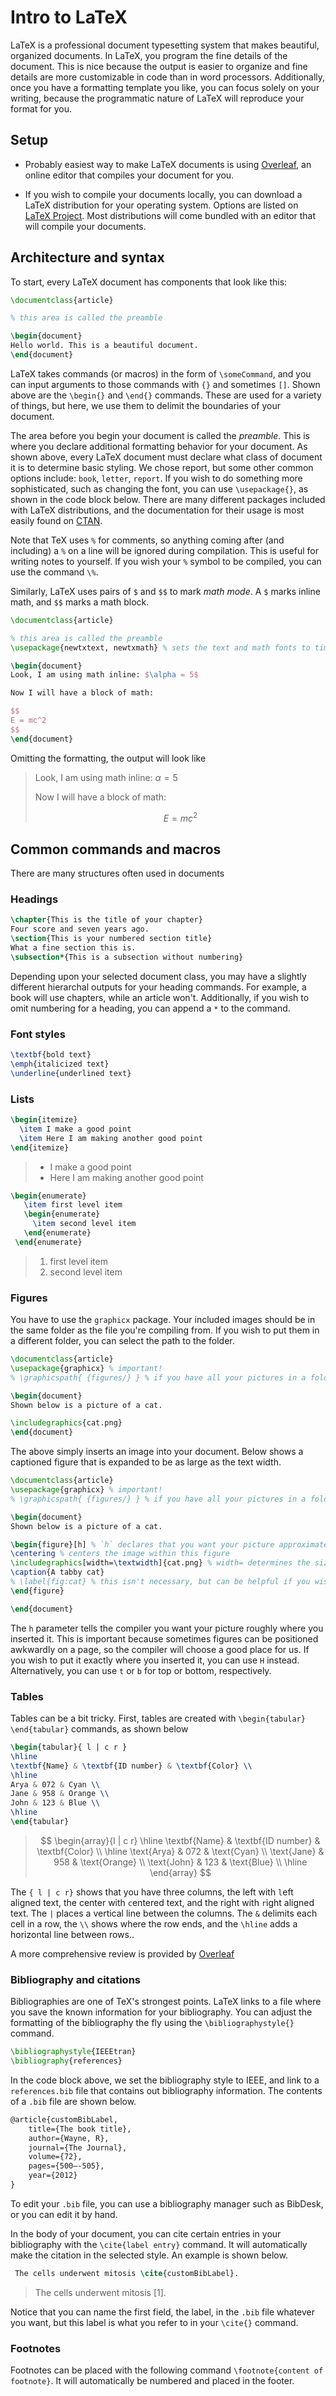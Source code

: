 # Intro to LaTeX

LaTeX is a professional document typesetting system that makes beautiful, organized documents. In LaTeX, you  program the fine details of the document. This is nice because the output is easier to organize and fine details are more customizable in code than in word processors. Additionally, once you have a formatting template you like, you can focus solely on your writing, because the programmatic nature of LaTeX will reproduce your format for you.

## Setup

- Probably easiest way to make LaTeX documents is using [Overleaf](https://www.overleaf.com/project), an online editor that compiles your document for you.

- If you wish to compile your documents locally, you can download a LaTeX distribution for your operating system. Options are listed on [LaTeX Project](https://www.latex-project.org/get/). Most distributions will come bundled with an editor that will compile your documents.

## Architecture and syntax

To start, every LaTeX document has components that look like this:

```latex
\documentclass{article}

% this area is called the preamble

\begin{document}
Hello world. This is a beautiful document.
\end{document}
```

LaTeX takes commands (or macros) in the form of `\someCommand`, and you can input arguments to those commands with `{}` and sometimes `[]`. Shown above are the `\begin{}` and `\end{}` commands. These are used for a variety of things, but here, we use them to delimit the boundaries of your document.

The area before you begin your document is called the *preamble*. This is where you declare additional formatting behavior for your document. As shown above, every LaTeX document must declare what class of document it is to determine basic styling. We chose report, but some other common options include: `book`, `letter`, `report`.  If you wish to do something more sophisticated, such as changing the font, you can use `\usepackage{}`, as shown in the code block below. There are many different packages included with LaTeX distributions, and the documentation for their usage is most easily found on [CTAN](https://ctan.org).

Note that TeX uses `%` for comments, so anything coming after (and including) a `%` on a line will be ignored during compilation. This is useful for writing notes to yourself. If you wish your `%` symbol to be compiled, you can use the command `\%`. 

Similarly, LaTeX uses pairs of `$` and `$$` to mark *math mode*. A  `$` marks inline math, and `$$` marks a math block.

```latex
\documentclass{article}

% this area is called the preamble
\usepackage{newtxtext, newtxmath} % sets the text and math fonts to times new roman

\begin{document}
Look, I am using math inline: $\alpha = 5$

Now I will have a block of math:

$$
E = mc^2
$$
\end{document}
```

Omitting the formatting, the output will look like

> Look, I am using math inline: $\alpha = 5$
>
> Now I will have a block of math:
>
> $$
> E = mc^2
> $$

## Common commands and macros

There are many structures often used in documents

### Headings

```latex
\chapter{This is the title of your chapter}
Four score and seven years ago.
\section{This is your numbered section title}
What a fine section this is.
\subsection*{This is a subsection without numbering}
```

Depending upon your selected document class, you may have a slightly different hierarchal outputs for your heading commands. For example, a book will use chapters, while an article won't. Additionally, if you wish to omit numbering for a heading, you can append a `*` to the command.

### Font styles

```latex
\textbf{bold text} 
\emph{italicized text}
\underline{underlined text}
```

### Lists

```latex
\begin{itemize}
  \item I make a good point
  \item Here I am making another good point
\end{itemize}
```

> - I make a good point
> - Here I am making another good point

```latex
\begin{enumerate}
   \item first level item
   \begin{enumerate}
     \item second level item
   \end{enumerate}
 \end{enumerate}
```

> 1. first level item
> 	1. second level item

### Figures

You have to use the `graphicx` package. Your included images should be in the same folder as the file you're compiling from. If you wish to put them in a different folder, you can select the path to the folder.

```latex
\documentclass{article}
\usepackage{graphicx} % important!
% \graphicspath{ {figures/} } % if you have all your pictures in a folder, you can select the folder with this

\begin{document}
Shown below is a picture of a cat.

\includegraphics{cat.png}
\end{document}
```

The above simply inserts an image into your document. Below shows a captioned figure that is expanded to be as large as the text width.

```latex
\documentclass{article}
\usepackage{graphicx} % important!
% \graphicspath{ {figures/} } % if you have all your pictures in a folder, you can select the folder with this

\begin{document}
Shown below is a picture of a cat.

\begin{figure}[h] % `h` declares that you want your picture approximately where you inserted it
\centering % centers the image within this figure
\includegraphics[width=\textwidth]{cat.png} % width= determines the size of your image
\caption{A tabby cat}
% \label{fig:cat} % this isn't necessary, but can be helpful if you wish to reference this figure later
\end{figure}

\end{document}
```

The `h` parameter tells the compiler you want your picture roughly where you inserted it. This is important because sometimes figures can be positioned awkwardly on a page, so the compiler will choose a good place for us. If you wish to put it exactly where you inserted it, you can use `H` instead. Alternatively, you can use `t` or `b` for top or bottom, respectively.

### Tables

Tables can be a bit tricky. First, tables are created with `\begin{tabular} \end{tabular}` commands, as shown below

```latex
\begin{tabular}{ l | c r } 
\hline
\textbf{Name} & \textbf{ID number} & \textbf{Color} \\
\hline
Arya & 072 & Cyan \\
Jane & 958 & Orange \\
John & 123 & Blue \\
\hline
\end{tabular}
```

>$$
>\begin{array}{l | c r}
>\hline
>\textbf{Name} & \textbf{ID number} & \textbf{Color} \\
>\hline
>\text{Arya} & 072 & \text{Cyan} \\
>\text{Jane} & 958 & \text{Orange} \\
>\text{John} & 123 & \text{Blue} \\
>\hline
>\end{array}
>$$
>
>

The `{ l | c r}` shows that you have three columns, the left with `l`eft aligned text, the center with `c`entered text, and the right with `r`ight aligned text. The `|` places a vertical line between the columns. The `&` delimits each cell in a row,  the `\\` shows where the row ends, and the `\hline` adds a horizontal line between rows.. 

A more comprehensive review is provided by [Overleaf](https://www.overleaf.com/learn/latex/Tables)

### Bibliography and citations

Bibliographies are one of TeX's strongest points. LaTeX links to a file where you save the known information for your bibliography. You can adjust the formatting of the bibliography the fly using the `\bibliographystyle{}` command. 

```latex
\bibliographystyle{IEEEtran}
\bibliography{references}
```

In the code block above, we set the bibliography style to IEEE, and link to a `references.bib` file that contains out bibliography information. The contents of a `.bib` file are shown below.

```latex
@article{customBibLabel,
	title={The book title},
	author={Wayne, R},
	journal={The Journal},
	volume={72},
	pages={500–-505},
	year={2012}
}
```

To edit your `.bib` file, you can use a bibliography manager such as BibDesk, or you can edit it by hand.

In the body of your document, you can cite certain entries in your bibliography with the `\cite{label entry}` command. It will automatically make the citation in the selected style. An example is shown below.

```latex
 The cells underwent mitosis \cite{customBibLabel}.
```

> The cells underwent mitosis [1].

Notice that you can name the first field, the label, in the `.bib` file whatever you want, but this label is what you refer to in your `\cite{}` command.

### Footnotes

Footnotes can be placed with the following command `\footnote{content of footnote}`. It will automatically be numbered and placed in the footer.

